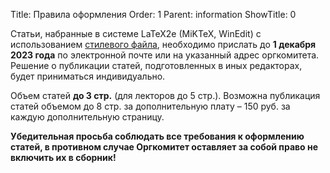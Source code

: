 Title: Правила оформления
Order: 1
Parent: information
ShowTitle: 0

Статьи, набранные в системе LaTeX2e (MiKTeX, WinEdit) с использованием [стилевого файла](files/tezis.zip), необходимо прислать до **1 декабря 2023 года** по электронной почте или на указанный адрес оргкомитета. Решение о публикации статей, подготовленных в иных редакторах, будет приниматься индивидуально.

Объем статей **до 3 стр.** (для лекторов до 5 стр.). Возможна публикация статей объемом до 8 стр. за дополнительную плату – 150 руб. за каждую дополнительную страницу.

**Убедительная просьба соблюдать все требования к оформлению статей, в противном случае Оргкомитет оставляет за собой право не включить их в сборник!**
